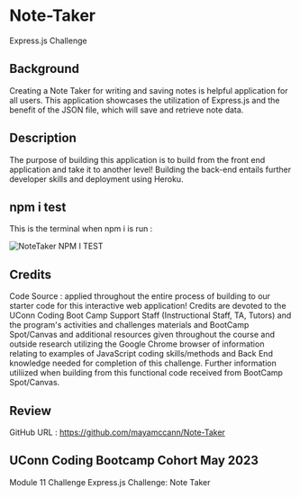 # Note-Taker
Express.js Challenge

## Background
Creating a Note Taker for writing and saving notes is helpful application for all users. This application showcases the utilization of Express.js and the benefit of the JSON file, which will save and retrieve note data.

## Description
The purpose of building this application is to build from the front end application and take it to another level! Building the back-end entails further developer skills and deployment using Heroku. 

## npm i test

This is the terminal when npm i is run :

![NoteTaker NPM I TEST](https://github.com/mayamccann/Note-Taker/assets/112992245/365fc901-51bf-4997-abd8-a43a0db3eb01)

## Credits

Code Source : applied throughout the entire process of building to our starter code for this interactive web application! Credits are devoted to the UConn Coding Boot Camp Support Staff (Instructional Staff, TA, Tutors) and the program's activities and challenges materials and BootCamp Spot/Canvas and additional resources given throughout the course and outside research utilizing the Google Chrome browser of information relating to examples of JavaScript coding skills/methods and Back End knowledge needed for completion of this challenge. Further information utiliized when building from this functional code received from BootCamp Spot/Canvas.

## Review

GitHub URL : https://github.com/mayamccann/Note-Taker

## UConn Coding Bootcamp Cohort May 2023 
Module 11 Challenge 
Express.js Challenge: Note Taker